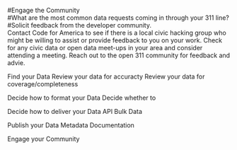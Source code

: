 #Engage the Community  
  #What are the most common data requests coming in through your 311 line?
  #Solicit feedback from the developer community.  
    Contact Code for America to see if there is a local civic hacking group who might be willing to assist or provide feedback to you on your work.
    Check for any civic data or open data meet-ups in your area and consider attending a meeting.
    Reach out to the open 311 community for feedback and advie.

Find your Data
  Review your data for accuracty
  Review your data for coverage/completeness
  
Decide how to format your Data
  Decide whether to 
  
Decide how to deliver your Data
  API
  Bulk Data
  
Publish your Data
  Metadata
  Documentation

Engage your Community
